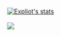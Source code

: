 
  <br>
<a href="https://github.com/explolt">
  <img align="center" src="https://github-readme-stats.vercel.app/api?username=explolt&show_icons=true&include_all_commits=true&show_icons=true&title_color=fff&icon_color=79ff97&text_color=9f9f9f&bg_color=151515" alt="Expliot's stats" />
</a>
<br><br>
<a href="https://github.com/explolt?tab=repositories">
  <img align="center" src="https://github-readme-stats.vercel.app/api/top-langs/?username=explolt&layout=compact&show_icons=true&title_color=fff&icon_color=79ff97&text_color=9f9f9f&bg_color=151515" />
</a>
<br>
<br>
